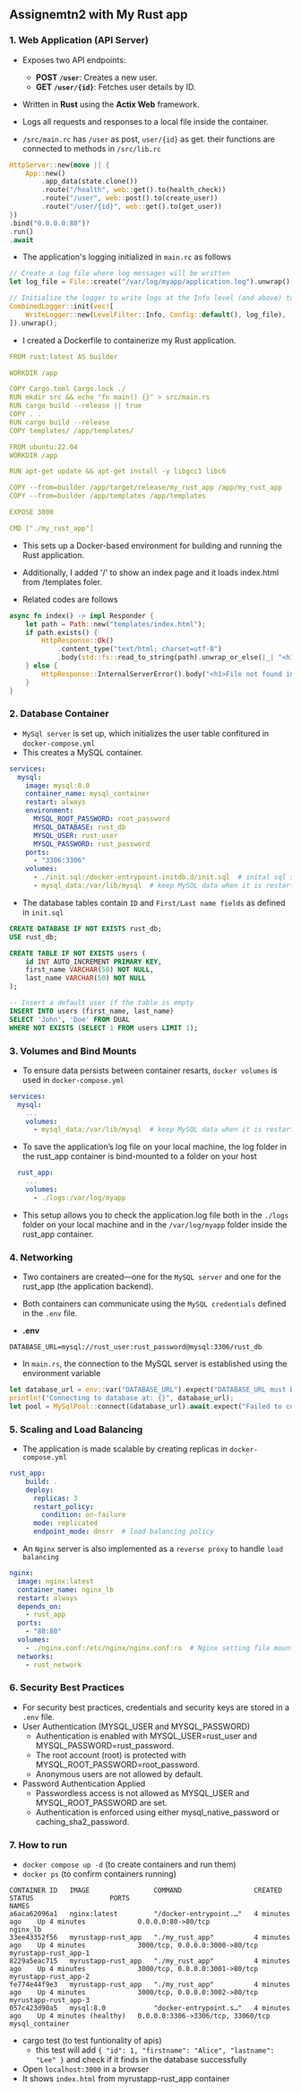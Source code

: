 ## Assignemtn2 with My Rust app

### 1. **Web Application (API Server)**

- Exposes two API endpoints:
    - **POST `/user`**: Creates a new user.
    - **GET `/user/{id}`**: Fetches user details by ID.
- Written in **Rust** using the **Actix Web** framework.
- Logs all requests and responses to a local file inside the container.

- `/src/main.rc` has `/user` as post, `user/{id}` as get. their functions are connected to methods in `/src/lib.rc`
  
```rust
HttpServer::new(move || {
    App::new()
        .app_data(state.clone())
        .route("/health", web::get().to(health_check))
        .route("/user", web::post().to(create_user))
        .route("/user/{id}", web::get().to(get_user))
})
.bind("0.0.0.0:80")?
.run()
.await
```

- The application's logging initialized in `main.rc` as follows
  
```rust
// Create a log file where log messages will be written
let log_file = File::create("/var/log/myapp/application.log").unwrap();

// Initialize the logger to write logs at the Info level (and above) to the file
CombinedLogger::init(vec![
    WriteLogger::new(LevelFilter::Info, Config::default(), log_file),
]).unwrap();
```

- I created a Dockerfile to containerize my Rust application.

```yml
FROM rust:latest AS builder

WORKDIR /app

COPY Cargo.toml Cargo.lock ./
RUN mkdir src && echo "fn main() {}" > src/main.rs
RUN cargo build --release || true
COPY . .
RUN cargo build --release
COPY templates/ /app/templates/

FROM ubuntu:22.04
WORKDIR /app

RUN apt-get update && apt-get install -y libgcc1 libc6

COPY --from=builder /app/target/release/my_rust_app /app/my_rust_app
COPY --from=builder /app/templates /app/templates

EXPOSE 3000

CMD ["./my_rust_app"]
```
- This sets up a Docker-based environment for building and running the Rust application.

- Additionally, I added '/' to show an index page and it loads index.html from /templates foler.

- Related codes are follows

```rust
async fn index() -> impl Responder {
    let path = Path::new("templates/index.html");
    if path.exists() {
        HttpResponse::Ok()
            .content_type("text/html; charset=utf-8")
            .body(std::fs::read_to_string(path).unwrap_or_else(|_| "<h1>Error: Could not load file</h1>".to_string()))
    } else {
        HttpResponse::InternalServerError().body("<h1>File not found in container--</h1>")
    }
}
```

### 2. **Database Container**

- `MySql server` is set up, which initializes the user table confitured in `docker-compose.yml`
- This creates a MySQL container.
  
```yml
services:
  mysql:
    image: mysql:8.0
    container_name: mysql_container
    restart: always
    environment:
      MYSQL_ROOT_PASSWORD: root_password
      MYSQL_DATABASE: rust_db
      MYSQL_USER: rust_user
      MYSQL_PASSWORD: rust_password
    ports:
      - "3306:3306"
    volumes:
      - ./init.sql:/docker-entrypoint-initdb.d/init.sql  # inital sql script
      - mysql_data:/var/lib/mysql  # keep MySQL data when it is restarted.
```

- The database tables contain `ID` and `First/Last name fields` as defined in `init.sql`
```sql
CREATE DATABASE IF NOT EXISTS rust_db;
USE rust_db;

CREATE TABLE IF NOT EXISTS users (
    id INT AUTO_INCREMENT PRIMARY KEY,
    first_name VARCHAR(50) NOT NULL,
    last_name VARCHAR(50) NOT NULL
);

-- Insert a default user if the table is empty
INSERT INTO users (first_name, last_name)
SELECT 'John', 'Doe' FROM DUAL
WHERE NOT EXISTS (SELECT 1 FROM users LIMIT 1);
```

### 3. **Volumes and Bind Mounts**

- To ensure data persists between container resarts, `docker volumes` is used in `docker-compose.yml`
```yml
services:
  mysql:
    ...
    volumes:
      - mysql_data:/var/lib/mysql  # keep MySQL data when it is restarted.
```

- To save the application’s log file on your local machine, the log folder in the rust_app container is bind-mounted to a folder on your host

```yml
  rust_app:
    ...
    volumes:
      - ./logs:/var/log/myapp
```
- This setup allows you to check the application.log file both in the `./logs` folder on your local machine and in the `/var/log/myapp` folder inside the rust_app container.


### 4. **Networking**

- Two containers are created—one for the `MySQL server` and one for the rust_app (the application backend). 
- Both containers can communicate using the `MySQL credentials` defined in the `.env` file.

- **.env**
```script
DATABASE_URL=mysql://rust_user:rust_password@mysql:3306/rust_db
```  

- In `main.rs`, the connection to the MySQL server is established using the environment variable

```rust
let database_url = env::var("DATABASE_URL").expect("DATABASE_URL must be set");
println!("Connecting to database at: {}", database_url);
let pool = MySqlPool::connect(&database_url).await.expect("Failed to connect to MySQL");
```

### 5. **Scaling and Load Balancing**

- The application is made scalable by creating replicas in `docker-compose.yml`

```yml
rust_app:
    build: .
    deploy:
      replicas: 3 
      restart_policy:
        condition: on-failure
      mode: replicated  
      endpoint_mode: dnsrr  # load balancing policy
```

- An `Nginx` server is also implemented as a `reverse proxy` to handle `load balancing`

```yml
nginx:
  image: nginx:latest
  container_name: nginx_lb
  restart: always
  depends_on:
    - rust_app
  ports:
    - "80:80"
  volumes:
    - ./nginx.conf:/etc/nginx/nginx.conf:ro  # Nginx setting file mount
  networks:
    - rust_network
```

### 6. **Security Best Practices**

- For security best practices, credentials and security keys are stored in a `.env` file.
- User Authentication (MYSQL_USER and MYSQL_PASSWORD)
	*	Authentication is enabled with MYSQL_USER=rust_user and MYSQL_PASSWORD=rust_password.
	*	The root account (root) is protected with MYSQL_ROOT_PASSWORD=root_password.
	*	Anonymous users are not allowed by default.
- Password Authentication Applied
	*	Passwordless access is not allowed as MYSQL_USER and MYSQL_ROOT_PASSWORD are set.
	*	Authentication is enforced using either mysql_native_password or caching_sha2_password.


### 7. How to run 

- `docker compose up -d` (to create containers and run them)
- `docker ps` (to confirm containers running)
```
CONTAINER ID   IMAGE                COMMAND                  CREATED          STATUS                   PORTS                                     NAMES
a6aca62096a1   nginx:latest         "/docker-entrypoint.…"   4 minutes ago    Up 4 minutes             0.0.0.0:80->80/tcp                        nginx_lb
33ee43352f56   myrustapp-rust_app   "./my_rust_app"          4 minutes ago    Up 4 minutes             3000/tcp, 0.0.0.0:3000->80/tcp            myrustapp-rust_app-1
8229a5eac715   myrustapp-rust_app   "./my_rust_app"          4 minutes ago    Up 4 minutes             3000/tcp, 0.0.0.0:3001->80/tcp            myrustapp-rust_app-2
fe774e44f9e3   myrustapp-rust_app   "./my_rust_app"          4 minutes ago    Up 4 minutes             3000/tcp, 0.0.0.0:3002->80/tcp            myrustapp-rust_app-3
057c423d90a5   mysql:8.0            "docker-entrypoint.s…"   4 minutes ago    Up 4 minutes (healthy)   0.0.0.0:3306->3306/tcp, 33060/tcp         mysql_container
```
- cargo test (to test funtionality of apis)
  * this test will add `{ "id": 1, "firstname": "Alice", "lastname": "Lee" }` and check if it finds in the database successfully
- Open `localhost:3000` in a browser
- It shows `index.html` from myrustapp-rust_app container


